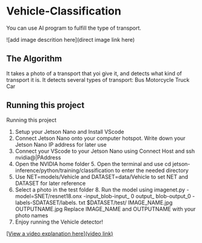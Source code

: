 # Vehicle-Classification


You can use AI program to fulfill the type of transport.

![add image descrition here](direct image link here)







## The Algorithm
It takes a photo of a transport that yoi give it, and detects what kind of transport it is. It detects several types of transport:
Bus
Motorcycle
Truck
Car

## Running this project
Running this project
1. Setup your Jetson Nano and Install VScode
2. Connect Jetson Nano onto your computer hotspot. Write down your Jetson Nano IP address for later use
3. Connect your VScode to your Jetson Nano using Connect Host and ssh nvidia@|PAddress
4. Open the NVIDIA home folder
﻿﻿﻿5. Open the terminal and use cd jetson-inference/python/training/classification to enter the needed directory
6. ﻿﻿﻿Use NET=models/Vehicle and DATASET=data/Vehicle to set NET and DATASET for later reference
7. ﻿﻿﻿Select a photo in the test folder
﻿﻿﻿8. Run the model using imagenet.py -model=SNET/resnet18.onx -input_blob-input_ 0 output_ blob-output_0 -labels-SDATASET/labels. txt $DATASET/test/
IMAGE_NAME.jpg OUTPUTNAME.jpg Replace IMAGE_NAME and OUTPUTNAME with your photo names
9. Enjoy running the Vehicle detector!

[[View a video explanation here](video link)
](https://youtu.be/dp-IOo1NZpI)
